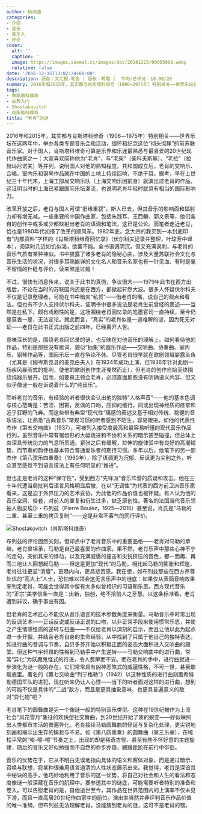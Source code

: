 ```yaml
---
author: 杨燕迪
categories:
- 介绍
- 音乐
- 音乐人
- 评论
cover:
  alt: ''
  caption: ''
  image: https://images.soomal.cc/images/doc/20161215/00065098.webp
  relative: false
date: '2016-12-15T13:02:24+08:00'
description: 源自：文汇报-笔会 | 版权：转载 |  平均/总评分：10.00/20
summary: 2016年和2015年，其实都与肖斯塔科维奇（1906―1975年）特别相关――世界乐坛在这两年中，举办各类专题音乐会和活动，缅怀和纪念这位“彻头彻尾”的前苏联音乐家。对于国人，肖斯塔科维奇可算是乐界和乐迷最熟悉与最喜爱的20世纪现代作曲家之一……
tags:
- 萧斯塔科维奇
- 古典入门
- Shostakovitch
- 肖斯塔科维奇
title: “老肖”的谜
---
```


2016年和2015年，其实都与肖斯塔科维奇（1906―1975年）特别相关――世界乐坛在这两年中，举办各类专题音乐会和活动，缅怀和纪念这位“彻头彻尾”的前苏联音乐家。对于国人，肖斯塔科维奇可算是乐界和乐迷最熟悉与最喜爱的20世纪现代作曲家之一：大家喜欢简称他为“老肖”，与“老柴”（柴科夫斯基）、“老拉”（拉赫玛尼诺夫）等并列，说明国人对他的熟知程度。共和国成立后，老肖的交响乐、合唱、室内乐和钢琴作品就在中国的土地上持续回响，不绝于耳。据考，早在上世纪三十年代末，上海工部局交响乐队（上海交响乐团前身）就演出过老肖的作品，这证明当时的上海已紧跟国际乐坛潮流，也说明老肖年轻时就具有相当的国际影响力。

改革开放之后，老肖与国人可谓“旧缘重叙”。斯人已去，但其音乐的影响面和辐射力却有增无减。一些重要的中国作曲家，包括朱践耳、王西麟、郭文景等，他们各自的创作中或多或少都映射出老肖的语调和笔法，这已是公论。而笔者走近老肖，恰也是1980年代初搭了改革的顺风车。1982年底，念大四的我买到一本封底印有“内部资料”字样的《肖斯塔科维奇回忆录》（伏尔科夫记录并整理，叶琼芳中译本），阅读时几近如饥似渴，欲罢不能。全书语调阴沉，但又充满讽刺，与老肖的音乐气质有某种神似。书中披露了诸多老肖的隐秘心曲，涉及大量苏联社会文化与音乐生活的状况，对很多耳熟能详的文化名人和音乐名家也有一针见血、有时是毫不留情的针砭与评价，读来煞是过瘾！

不过，很快有消息传来，说关于此书的真伪，争议很大――1979年此书在西方出版后，不论在当时的苏联国内还是在西方，都掀起轩然大波。很多人怀疑伏尔科夫不仅是记录整理者，可能在书中暗夹“私货”――借老肖的嘴，说自己的观点和看法。但也有不少人支持伏尔科夫，证明书中很多说法是老肖生前曾经的表述――当然是在私下。颇有戏剧性的是，这场围绕老肖回忆录的笔墨官司一直持续，至今仍是莫衷一是，无法定论。就此而言，“真实”的老肖似是一道难解的谜，因为死无对证――老肖在此书正式出版之前四年，已经离开人世。

意味深长的是，围绕老肖回忆录的谜，也反映在对他音乐的理解上。如何看待他的作品，特别是那些没有歌词、貌似“抽象”的器乐作品――交响曲、协奏曲、室内乐、钢琴作品等，国际乐坛一直在争论不休。尽管老肖很早就在歌剧领域崭露头角（尤其是《姆岑斯克县的麦克白夫人》在1934年成功上演，但1936年针对此剧一场疾风暴雨式的批判，使他的歌剧创作生涯戛然而止），但老肖的创作自始至终围绕纯器乐展开。因而，如要真正领会老肖，必须直面那些没有明确语义内容、但又似乎像谜一般在诉说着什么的“纯音乐”。

聆听老肖的音乐，有经验的听者很快会认出他的独特“人格声音”――他的基本色调与核心范畴是：苦涩、困窘，反讽的口吻，压抑的缓行，间或出现神经质的痉挛和近乎狂野的飞奔。而这些带有典型“现代性”痛感的表述又基于相对传统、稳健的音乐语法，让熟悉“古典音乐”常规习惯的听者感到不陌生，容易跟进。如他的代表性杰作《第五交响曲》（1937），可被列入接受度最高和最容易听懂的现代音乐作品行列，虽然音乐中常有锯齿形的大幅跳进和不协和关系的暗示甚至碰撞，但总体上由深具传统功力的气息所贯通，紧张之后有缓解，拉伸的旋律弧中有良好的高潮铺垫，而节奏的韵律也基本符合普通爱乐者的期待习惯。多年以后，他笔下的另一部杰作《第八弦乐四重奏》（1960年），除了语调更为沉郁、反讽更为尖利之外，听众甚至感觉不到语言技法上有任何明显的“推进”。

但也正是老肖的这种“保守性”，受到西方“先锋派”音乐阵营的质疑和攻击。他在三十年代遭当局批判后语言风格明显后撤，在以“无调性”为代表的西方前卫派音乐家看来，这是迫于外界压力的艺术妥协，为此他的作品价值也被怀疑。有人认为他的音乐空洞、俗套，对前人的重复和衍生过多，缺乏原创性。著名的法国当代音乐领袖人物皮埃尔・布列兹（Pierre Boulez，1925―2016）甚至说，肖氏是“马勒的二重、甚至三重的拷贝复制”――这是非常不客气的同行评价。

![Shostakovitch（肖斯塔科维奇）](https://images.soomal.cc/images/doc/20161215/00065098.webp)





布列兹的评论固然尖刻，但却点中了老肖音乐中的重要品格――老肖对马勒的承继。老肖曾坦承，马勒是自己最喜爱的作曲家。果不然，老肖乐声中那些心神不宁的走句，突如其来的悸动，以及充满威慑的撞击和尖锐挤压的音色，都一而再、再而三地让人回想起马勒――但这是更加“现代”的马勒，相比起马勒的膨胀和辉煌，老肖往往更显“消瘦”，更趋内向，更具悲苦感。我在想，如布列兹那些在西方养尊处优的“高大上”人士，恐怕难以领会这无言乐声中的谜底：如果仅从表面音响效果来判定老肖，可能会觉得其中留有太多似曾相识的习语和乐思。西方现代音乐的“正宗”美学信条一直是：出新，独创，绝不拾前人之牙慧。以这条标准看，老肖遭到非议，确乎事出有因。

但老肖的艺术匠心不能仅从音乐语言的技术参数角度来衡量。马勒音乐中时常出现的反讽艺术――正话反说或反话正说的口吻，以非正常手段来使用惯常乐思，并使之产生情感性质的逆转与扭曲――不仅给老肖以深刻的启示，而且让他以此为起点进一步开掘，并结合老肖自身的生命经验，从中找到了只属于他自己的独特表达。如进行曲的音调与节奏，自贝多芬开始以积极正面的姿态大面积进入交响曲的殿堂。但这种气宇轩昂的性格到马勒手中产生逆转――马勒交响曲中的进行曲，常常“异化”为妖魔鬼怪式的行进，令人费解而不安。而在老肖的手中，进行曲就进一步演化为谜一般的存在，它们常常具有凶神恶煞式的威逼性格，不可一世，甚至歇斯底里。著名的《第七交响曲“列宁格勒”》（1942）以这种性质的进行曲刻画希特勒德国军队的进犯，现在听来仍让人心悸――当下的听者面对这样的进行曲，想到的可能不仅是具体的“二战”敌方，而且是更具抽象意味、也更具普遍意义的敌对“异化物”吧？

老肖笔下的圆舞曲是另一个像谜一般的特别音乐类型。这种在19世纪被作为上流社会“风花雪月”象征的欢快型社交舞曲，到20世纪开始了质的蜕变――好似映照出人类都市生活的普遍异化。老肖接续马勒圆舞曲的怪诞与复杂化处理，更尖锐地刻画和揭示出生存的尴尬与不易。如《第八四重奏》的圆舞曲（第三乐章），在稀松平常的“嘭-嚓-嚓”节奏之上，出现的却是稀奇古怪、甚至有些不怀好意的主题旋律，随后的音乐又好似勉强而不自然的亦步亦趋，踉踉跄跄在前行中徘徊。

音乐的优势在于，它从不明白无误地指向具体的语义和客体对象，而是通过暗示、召唤与联想，将某种很难用语言道清的人性状态展示出来。我觉得，老肖是深谙其中秘诀的高手，他巧妙地利用了音乐的这一优势，将自己对社会和人生的看法和态度像谜一般深藏在音乐的肌理中。要参透其中的谜底，可能需要听者特别的准备和卷入。可以告慰老肖的是，自他逝世至今，其作品在世界范围内的上演率不仅未见下滑，而且一直高居20世纪作曲家中的前位。演出率当然并非评判音乐作品价值的唯一准绳，但布列兹无法理解老肖，没能猜到老肖的谜，这可不是老肖的错。